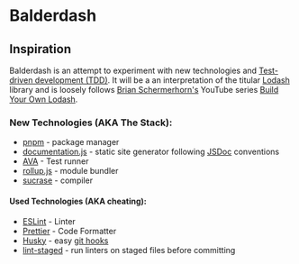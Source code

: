 # Balderdash

## Inspiration

Balderdash is an attempt to experiment with new technologies and
[Test-driven development (TDD)](https://en.wikipedia.org/wiki/Test-driven_development "Test-driven development - Wikipedia").
It will be a an interpretation of the titular
[Lodash](https://lodash.com/, "A modern JavaScript utility library") library and
is loosely follows
[Brian Schermerhorn's](https://twitter.com/bscherm03 "Brian Schermerhorn - Twitter")
YouTube series
[Build Your Own Lodash](https://www.youtube.com/playlist?list=PLeHA3yHguTjd8YW0PvL4z6F86sC0QecKs).

### New Technologies (AKA The Stack):

- [pnpm](https://pnpm.js.org/en/) - package manager
- [documentation.js](https://documentation.js.org/) - static site generator
  following [JSDoc](http://usejsdoc.org/) conventions
- [AVA](https://github.com/avajs/ava) - Test runner
- [rollup.js](https://rollupjs.org/guide/en) - module bundler
- [sucrase](https://github.com/alangpierce/sucrase) - compiler

#### Used Technologies (AKA cheating):

- [ESLint](https://eslint.org/) - Linter
- [Prettier](https://prettier.io/) - Code Formatter
- [Husky](https://github.com/typicode/husky) - easy
  [git hooks](https://githooks.com/)
- [lint-staged](https://github.com/okonet/lint-staged) - run linters on staged
  files before committing
